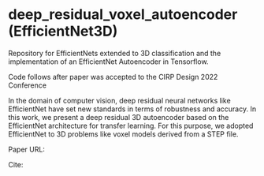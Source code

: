 # deep_residual_voxel_autoencoder (EfficientNet3D)

Repository for EfficientNets extended to 3D classification and the implementation of an EfficientNet Autoencoder in Tensorflow.

Code follows after paper was accepted to the CIRP Design 2022 Conference

In the domain of computer vision, deep residual neural networks like EfficientNet have set new standards in terms of robustness and accuracy. In this work, we present a deep residual 3D autoencoder based on the EfficientNet architecture for transfer learning. For this purpose, we adopted EfficientNet to 3D problems like voxel models derived from a STEP file. 

Paper URL: 

Cite: 
